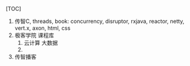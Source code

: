[TOC]

1. 传智C, threads, book: concurrency, disruptor, rxjava, reactor, netty, vert.x, axon, html, css
2. 极客学院 课程库
   1. 云计算 大数据
   2. ​
3. 传智播客